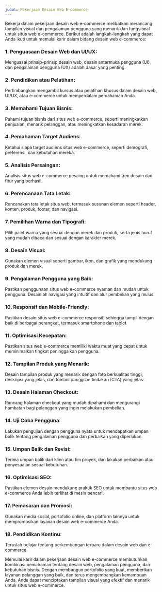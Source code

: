 ```yaml
---
judul: Pekerjaan Desain Web E-commerce
---
```


Bekerja dalam pekerjaan desain web e-commerce melibatkan merancang tampilan visual dan pengalaman pengguna yang menarik dan fungsional untuk situs web e-commerce. Berikut adalah langkah-langkah yang dapat Anda ikuti untuk memulai karir dalam bidang desain web e-commerce:

### 1. **Penguasaan Desain Web dan UI/UX:**

Menguasai prinsip-prinsip desain web, desain antarmuka pengguna (UI), dan pengalaman pengguna (UX) adalah dasar yang penting.

### 2. **Pendidikan atau Pelatihan:**

Pertimbangkan mengambil kursus atau pelatihan khusus dalam desain web, UI/UX, atau e-commerce untuk memperdalam pemahaman Anda.

### 3. **Memahami Tujuan Bisnis:**

Pahami tujuan bisnis dari situs web e-commerce, seperti meningkatkan penjualan, menarik pelanggan, atau meningkatkan kesadaran merek.

### 4. **Pemahaman Target Audiens:**

Ketahui siapa target audiens situs web e-commerce, seperti demografi, preferensi, dan kebutuhan mereka.

### 5. **Analisis Persaingan:**

Analisis situs web e-commerce pesaing untuk memahami tren desain dan fitur yang berhasil.

### 6. **Perencanaan Tata Letak:**

Rencanakan tata letak situs web, termasuk susunan elemen seperti header, konten, produk, footer, dan navigasi.

### 7. **Pemilihan Warna dan Tipografi:**

Pilih palet warna yang sesuai dengan merek dan produk, serta jenis huruf yang mudah dibaca dan sesuai dengan karakter merek.

### 8. **Desain Visual:**

Gunakan elemen visual seperti gambar, ikon, dan grafik yang mendukung produk dan merek.

### 9. **Pengalaman Pengguna yang Baik:**

Pastikan penggunaan situs web e-commerce nyaman dan mudah untuk pengguna. Desainlah navigasi yang intuitif dan alur pembelian yang mulus.

### 10. **Responsif dan Mobile-Friendly:**

Pastikan desain situs web e-commerce responsif, sehingga tampil dengan baik di berbagai perangkat, termasuk smartphone dan tablet.

### 11. **Optimisasi Kecepatan:**

Pastikan situs web e-commerce memiliki waktu muat yang cepat untuk meminimalkan tingkat peninggalkan pengguna.

### 12. **Tampilan Produk yang Menarik:**

Desain tampilan produk yang menarik dengan foto berkualitas tinggi, deskripsi yang jelas, dan tombol panggilan tindakan (CTA) yang jelas.

### 13. **Desain Halaman Checkout:**

Rancang halaman checkout yang mudah dipahami dan mengurangi hambatan bagi pelanggan yang ingin melakukan pembelian.

### 14. **Uji Coba Pengguna:**

Lakukan pengujian dengan pengguna nyata untuk mendapatkan umpan balik tentang pengalaman pengguna dan perbaikan yang diperlukan.

### 15. **Umpan Balik dan Revisi:**

Terima umpan balik dari klien atau tim proyek, dan lakukan perbaikan atau penyesuaian sesuai kebutuhan.

### 16. **Optimisasi SEO:**

Pastikan elemen desain mendukung praktik SEO untuk membantu situs web e-commerce Anda lebih terlihat di mesin pencari.

### 17. **Pemasaran dan Promosi:**

Gunakan media sosial, portofolio online, dan platform lainnya untuk mempromosikan layanan desain web e-commerce Anda.

### 18. **Pendidikan Kontinu:**

Teruslah belajar tentang perkembangan terbaru dalam desain web dan e-commerce.

Memulai karir dalam pekerjaan desain web e-commerce membutuhkan kombinasi pemahaman tentang desain web, pengalaman pengguna, dan kebutuhan bisnis. Dengan membangun portofolio yang kuat, memberikan layanan pelanggan yang baik, dan terus mengembangkan kemampuan Anda, Anda dapat menciptakan tampilan visual yang efektif dan menarik untuk situs web e-commerce.
